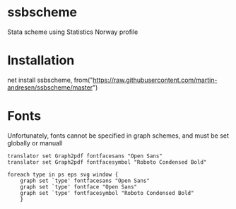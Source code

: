 # ssbscheme
Stata scheme using Statistics Norway profile

# Installation

net install ssbscheme, from("https://raw.githubusercontent.com/martin-andresen/ssbscheme/master")

# Fonts
Unfortunately, fonts cannot be specified in graph schemes, and must be set globally or manuall
``` 
translator set Graph2pdf fontfacesans "Open Sans"
translator set Graph2pdf fontfacesymbol "Roboto Condensed Bold"

foreach type in ps eps svg window {
	graph set `type' fontfacesans "Open Sans"
	graph set `type' fontface "Open Sans"
	graph set `type' fontfacesymbol "Roboto Condensed Bold"
	}
```
